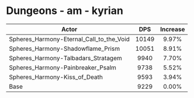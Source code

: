 # Dungeons - am - kyrian
| Actor | DPS | Increase |
|---|:---:|:---:|
|Spheres_Harmony-Eternal_Call_to_the_Void|10149|9.97%|
|Spheres_Harmony-Shadowflame_Prism|10051|8.91%|
|Spheres_Harmony-Talbadars_Stratagem|9940|7.70%|
|Spheres_Harmony-Painbreaker_Psalm|9738|5.52%|
|Spheres_Harmony-Kiss_of_Death|9593|3.94%|
|Base|9229|0.00%|
